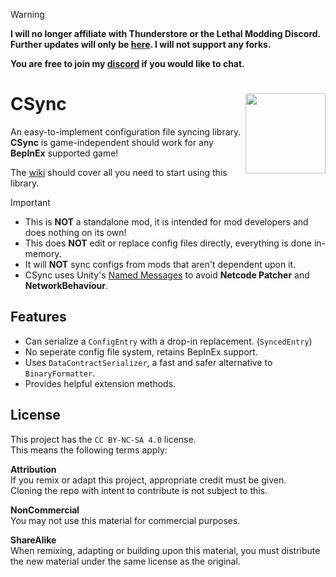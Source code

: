 > [!WARNING]
> **I will no longer affiliate with Thunderstore or the Lethal Modding Discord.<br>
> Further updates will only be [here](https://github.com/Owen3H/CSync/releases). I will not support any forks.**
> 
> **You are free to join my [discord](https://discord.gg/CMyTmUMP2P) if you would like to chat.**

# CSync <img align="right" width="128" height="128" src="https://gcdn.thunderstore.io/live/repository/icons/Owen3H-CSync-1.0.8.png.128x128_q95.png">
An easy-to-implement configuration file syncing library.<br>
**CSync** is game-independent should work for any **BepInEx** supported game!

The [wiki](https://github.com/Owen3H/CSync/wiki) should cover all you need to start using this library.

> [!IMPORTANT]
> - This is **NOT** a standalone mod, it is intended for mod developers and does nothing on its own!<br>
> - This does **NOT** edit or replace config files directly, everything is done in-memory.<br>
> - It will **NOT** sync configs from mods that aren't dependent upon it.<br>
> - CSync uses Unity's [Named Messages](https://docs-multiplayer.unity3d.com/netcode/current/advanced-topics/message-system/custom-messages/#name-message-example) to avoid **Netcode Patcher** and **NetworkBehaviour**.

## Features
- Can serialize a `ConfigEntry` with a drop-in replacement. (`SyncedEntry`)
- No seperate config file system, retains BepInEx support.
- Uses `DataContractSerializer`, a fast and safer alternative to `BinaryFormatter`.
- Provides helpful extension methods.

## License
This project has the `CC BY-NC-SA 4.0` license.<br>
This means the following terms apply:

**Attribution**<br>
If you remix or adapt this project, appropriate credit must be given.<br>
Cloning the repo with intent to contribute is not subject to this.

**NonCommercial**<br>
You may not use this material for commercial purposes.

**ShareAlike**<br>
When remixing, adapting or building upon this material, you must
distribute the new material under the same license as the original.
